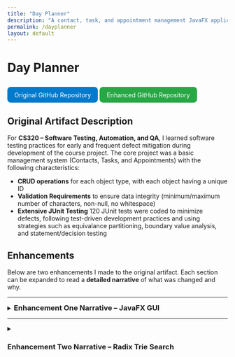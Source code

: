 ```yaml
---
title: "Day Planner"
description: "A contact, task, and appointment management JavaFX application"
permalink: /dayplanner
layout: default
---
```


# Day Planner
<a href="https://github.com/Halfwitz/CS320-JUnit-Project" style="display:inline-block; padding:0.6rem 1rem; margin-top:0.5rem; background-color:#007acc; color:#fff; text-decoration:none; border-radius:8px;">
  Original GitHub Repository </a>        <a href="https://github.com/Halfwitz/DayPlanner" style="display:inline-block; padding:0.6rem 1rem;margin-top:0.5rem; background-color:#28a745; color:#fff; text-decoration:none; border-radius:8px;"> Enhanced GitHub Repository </a>

## Original Artifact Description

For **CS320 – Software Testing, Automation, and QA**, I learned software testing practices for early and frequent defect mitigation during development of the course project. The core project was a basic management system (Contacts, Tasks, and Appointments) with the following characteristics:

- **CRUD operations** for each object type, with each object having a unique ID 
- **Validation Requirements** to ensure data integrity (minimum/maximum number of characters, non-null, no whitespace)  
- **Extensive JUnit Testing** 120 JUnit tests were coded to minimize defects, following test-driven development practices and using strategies such as equivalance partitioning, boundary value analysis, and statement/decision testing

## Enhancements
Below are two enhancements I made to the original artifact. Each section can be expanded to read a **detailed narrative** of what was changed and why.

---

<details>
   <summary><h3 style="display:inline">Enhancement One Narrative – JavaFX GUI</h3></summary>
   <h4>Artifact Description</h4>

   <p>The artifact I’ve enhanced is Day Planner,  a JavaFX GUI application created from modifications to an original project made as part of my coursework for CS320: Software Testing, Automation, and QA. The original project was a basic service management system for different object types–Contact, Task, and Appointment with Cread, Read, Update, and Delete operations with input validation based on object attribute constraints. It also included extensive JUnit testing with 120 tests to ensure the reliability of its functionality. 
   My enhancement transforms the original project into a fully functional user-facing application by adding a GUI built with JavaFX that allows users to interact with the system. This GUI includes separated screens for managing Contacts, Tasks, and Appointments, featuring editable data tables and persistent data storage through CSV files, improving the system’s usability and testing capabilities.</p>

   <h4>Justification of Enhancements</h4>

   <p>I’ve included this artifact in my ePortfolio because it is a prime example of my skills related to Software Engineering/Design, a critical area I want to showcase. I’ve enhanced this artifact because the original was strong in functionality and testing, but it lacked usability and user testing capabilities. Enhancing it with a user interface allowed me to demonstrate key software development skills through the additional components, aligning it with professional software engineering standards.</p>

   <p>The JavaFX GUI components provide users with screens for managing Contacts, Tasks, and Appointments, showcasing my ability to implement effective user interfaces and understanding of reusable and modular UI design with components like TableView, which dynamically generates data rows for any data object with functional controls. Object storage persistence is achieved by including components like ServiceFileUtil and the CsvSerializable interface, showcasing my ability to handle file input or output by writing <i>Appointment</i>, <i>Contact</i>, and <i>Task</i> objects into CSV files and reading them back into the program. GUI elements are organized into controller and UI packages, separating UI logic from business logic using controllers like ContactController and views like ContactView, demonstrating my ability to design and integrate a separation of backend and frontend components. Reusability utilities like InputValidator were created to demonstrate input validation and error handling skills within the system, preventing invalid data from being stored and processed by the application.</p>

   <p>By including these enhancements, I’ve significantly improved the usability of the system while achieving maintainability and modularization, making it a valuable addition to my ePortfolio.</p>

   <h4>Course Outcomes Achieved</h4>

   <p>I’ve developed the enhancement with the intention to meet the course outcomes outlined in this capstone course. 
   Building Collaborative Environments - The project’s code includes detailed documentation through JavaDoc comments, and the code is hosted on GitHub to enable contributors to make decisions and contributions regarding the project. Thorough modularity and readable code further encourage future collaboration.</p>
   <ul>
     <li><b>Professional Communication</b> - Documentation provides clear communication for technical users, however, to best meet this outcome, I intend to add audience-friendly communication in the GUI, including descriptive error messages for invalid input or additional navigation messages. I will also add a README for all audiences explaining usage and enhancement details.</li>
     <li><b>Designing and Evaluating Computing Solutions</b> - The project balances trade-offs between performance and persistence by using memory-based storage for speed during runtime and file-based storage for data persistence, demonstrating an understanding of computing solution standards and involved trade-offs.</li>
     <li><b>Utilizing Innovative Techniques and Tools</b> - Industry standard tools like JavaFX for UI development and Java library classes like BufferedReader and BufferedWriter for file handling are utilized to implement the enhancement and efficiently add value to this project.</li>
   </ul>

   <h4>Enhancement Process Reflection</h4>

   <p>Enhancing this project was a very challenging process that I began by planning my enhancements to improve user interaction and system scalability. First, in designing the architecture for the JavaFX application, I structured it into module components with individual view and controller classes for each major screen and screen component. Learning to effectively separate UI logic from backend service was initially challenging. However, through research and development, I learned to delegate UI responsibilities to View classes and business logic to Controller classes, separating frontend and backend to create a maintainable architecture.</p>

   <p>I encountered challenges in implementing reusable components like the TableView class, which dynamically creates a data table with editable fields of object types like Contacts, Tasks, and Appointments. Reusable components required an understanding of Java generics and interfaces. Implementing '<i>F extends Enum&lt;F&gt;</i>' in the Entity class enabled dynamic field handling, which was key to my learning of flexible code structure and streamlining integration of other object types. File-based persistence introduced additional challenges, as I had to develop an understanding of file I/O. I designed a custom CSV file I/O system for parsing files, rather than relying on external libraries, to deepen my understanding of these operations and build confidence, though it added time constraints to the project.</p>

   <p>Throughout development, time management was a recurring challenge. Each challenge provided significant time constraints that I could not fully accommodate, so despite completing core functionalities, I could not implement the advanced features I planned, like CSS styling and unit tests for GUI components. I also have additions to make to the functionality of the appointment management screen and user-facing error messages. Seeking guidance from online communities revealed strongly held conflicting opinions, emphasizing the need to critically evaluate advice in a timely manner. Going forward, especially when faced with time constraints, I will be sure to focus on time-efficient coding by using additional libraries for common utilities like CSV file parsing, input validation and sanitization, ID generation, etc.</p> 
</details>

---

<details>
   <summary> <h3>Enhancement Two Narrative – Radix Trie Search</h3> </summary>
   <h4>Artifact Description</h4>

   <p>For the second enhancement, I’ve extended the object lookup capabilities of the service classes to enable efficient searches by any attribute such as firstName, lastName, phone, or address for contact, using a prefix search algorithm that can return all results that start with the specified prefix. To achieve this, the service class uses a custom Radix tree (also compact trie) data structure, which efficiently indexes object attributes for optimized searching with prefix-based retrieval.</p>

   <h4>Justification of Enhancements</h4>

   <p>This artifact is ideal for inclusion in my ePortfolio because it demonstrates my ability to implement advanced data structures to enhance an existing artifact and benefit from optimized algorithms. The original artifact had limited search functionality, relying only on HashMaps for ID-based lookups. To improve this, I implemented a search functionality in the application that allows a user to search for objects using a full or partial match and specifying the field to search by (such as first name, last name, etc.), which required implementing a custom data structure. By developing the Radix Tree data structure, I’ve showcased my ability to implement a data structure that prioritizes fast retrieval while balancing space complexity. Choosing the data structure and implementing the CompactTrie class, which I will describe in the Enhancement Process Reflection section, requires skills in understanding the time and space complexity of different operations and evaluating them to choose the ideal structure and search algorithm for my application. I’ve demonstrated these skills by successfully implementing a radix tree data structure and prefix search algorithm, which allowed me to add search functionality to the JavaFX GUI by integrating these modules–another skill demonstrating the ability to implement user-facing features.</p> 

   <p>Overall, by using every attribute of each object as a search key to provide fast search functionality with partial string lookups, this enhancement directly improves the usability and efficiency of the application.</p> 

   <h4>Course Outcomes Achieved</h4>
   <p> I’ve developed the enhancement to meet the course outcomes outlined in this capstone course.</p> 
   <ul>
      <li><b>Building Collaborative Environments</b> - The project, hosted on Github to allow future contributors to review and improve the code, also features comprehensive Javadoc documentation and inline comments for all classes and methods, ensuring future readability and clarity for others and myself.  This enhancement builds upon previous documentation by including documentation in the CompactTrie and SearchView classes.</li>
      <li><b>Professional Communication</b> - Updated documentation throughout the additions explains the process to achieve a specific goal and the improvements made. Improvements made to the GUI’s style and labeling communicate to the user not only the new search functionality, but also any important error messages regarding invalid input that need to be addressed with red outlining or text for invalid fields. </li>
      <li><b>Designing and Evaluating Computing Solutions</b> - The original HashMap retrieval is limited to average constant <i>O(1)</i> lookups. It cannot be used to look up an object's other attributes without creating a new HashMap for each attribute with entries for each attribute. Throughout development, I’ve analyzed trade-offs of other data structures until selecting the Radix Tree data structure, with a search complexity of <i>O(k)</i>, where <i>k</i> is the search key's length. </li>
      <li><b>Utilizing Innovative Techniques and Tools</b> - Trie data structures and compact tries (Radix tree) are innovative data structure techniques that are commonly implemented in computing due to prefix-based searches for applications like text autocompletion, file path navigation, IP routing, and so on. I’ve utilized these data structures in my application for the same benefits of efficient prefix lookup.</li>
   </ul>

   <h4>Enhancement Process Reflection</h4>

   <b>Problems with BSTs</b>

   <p>I initially planned to use a Binary Search Tree (BST) for searching objects by attributes, where each node in the tree stored the field and attribute value as a key (“Michael” for FIRST_NAME), a reference to the object, a left child node (with a key that is &lt;= the parent key) and a right child node (with a key that is &gt; the parent key). Naively, I thought BSTs could handle prefix searches by locating the first matching node (“Michael” when searching “Mich”) and traversing both subtrees to collect only continuous nodes that start with the prefix. After fully implementing the BST, I discovered the flaw in this is that a non-matching middle node could separate two matches, disrupting the continuous range. This match is missed unless I traverse the entire BST, which degrades the search time complexity to <i>O(N)</i>, leading me to explore alternative structures.</p>

   <b>Radix Trees to the Rescue</b>

   <p>Through research, I discovered that Trie structures were better suited for my use case and were designed to handle prefixes, breaking each word into character nodes where the hierarchical path forms a word. The figure on the right, generated with the USFCA Trie Visualizer, shows this structure. Searching “Mi,” we locate the “I” node and descendant paths are valid matches (“MIKE,” “MICHAEL,” and “MICHELLE”). However, with potentially thousands of stored attributes and considering some fields like address contain up to 50 characters, there would be an excessive space complexity.</p>
   <p>A Compact Trie (Radix Tree) improves on this by merging common prefixes into single nodes, significantly decreasing the space overhead, though implementation is more complex.</p>

   <b>Challenges in Implementing a Radix Tree</b>

   <p>Handling object storage and field associations was a challenge because multiple objects can have the same attribute value, one object can have duplicate attributes across fields, and searches can be field-specific. To address this, I ensured each word-end node (representing full attributes, the green nodes in the figure) stores a map of fields to all associated objects.</p>
   <ul>
      <li>
         <b>Object Insertion</b>
         <p>To insert an object into the trie, every attribute is inserted. I’ve developed the algorithm to:</p>
         <ol>
            <li>Start at the root and traverse nodes matching portions of the attribute until the following</li>
            <li>If an exact match is found, the object is added to that node’s data</li>
            <li>If a node partially matches the attribute, it is split at the shared portion (when inserting “Michelle” when “Michael” exists, it is split into “Mich” with “ael” and “elle” as children.)</li>
            <li>If no further match exists, a new child is created, storing the remainder of the attribute</li>
         </ol>
         <p>Following this algorithm, the average to worst-case insertion is <i>O(k)</i> time complexity, where k is the length of the attribute. I faced challenges implementing the node splitting, leading to loops in the node pointers due to new nodes pointing back at themselves, but through extensive debug print statements to track insertions, I resolved this issue.</p>
      </li>
      <li>
         <b>Object Deletion</b>
         <p>Each attribute of an object is deleted from the Radix Tree using the following process:</p>
         <ol>
            <li>Recursively traverse the trie until the word-end for the attribute is found</li>
            <li>Remove the object from the field data. If the node still has data, it remains. If the node has no data but a single child, merge the child with the node. If there are no nodes or children, it is deleted</li>
            <li>If the node should be deleted, remove its reference from its parent node. If the parent now has only one child, merge that child with the parent.</li> 
         </ol>
         <p>Node deletion also has a worst-case <i>O(k)</i> time complexity due to only having to traverse each character of the word if each character is a node. This method was the most difficult to implement due to challenges such as keeping a parent node reference when merging when necessary. Implementing this function recursively was the most understandable way of passing references. </p>
      </li>
      <li>
         <b>Prefix Search Implementation</b>
         <p>The goal of creating this data structure, a prefix search algorithm, was the most simplistic to implement, using the following process:</p>
         <ol>
            <li>Traverse until the first node that represents the prefix being searched is found.</li>
            <li>Traverse all of that node’s descendants using a DFS algorithm, storing all objects</li>
            <li>Return the results as a set of objects.</li>
         </ol>
         <p>The prefix search also has an efficient lookup time complexity of <i>O(k + m)</i>, where m is the number of results starting with the prefix.</p>
      </li>
   </ul> 
   <p>While Binary Search Trees are generally more efficient in time and space, exploring and implementing Compact Tries was a beneficial experience in my understanding of the trade-offs and benefits of different data structures, such as the benefit of prefix-based searches. By choosing Radix trees over standard trees, many of these operations are likely to run much faster with a best-case <i>O(1)</i> time complexity due to the compression of nodes. Overall, I was glad to acquire knowledge of such data structures, ultimately providing a deeper understanding of algorithmic problem-solving and data structure implementation.</p>
</details>

